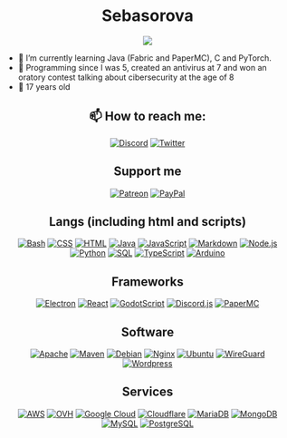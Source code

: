 <h1 align="center">Sebasorova</h1>
<p align="center">
    <img src="https://komarev.com/ghpvc/?username=SebastianSoftware&color=blue"/> 
</p>

- 🌱 I’m currently learning Java (Fabric and PaperMC), C and PyTorch.
- 🍃 Programming since I was 5, created an antivirus at 7 and won an oratory contest talking about cibersecurity at the age of 8
- 🎑 17 years old
  
<h2 align="center">📫 How to reach me:</h2>
<p align="center">
<a href="#"><img alt="Discord" src="https://img.shields.io/badge/Discord-Sebasorova-5662f6.svg?logo=discord&logoColor=white"></a>
<a href="https://twitter.com/sebasyt_oficial"><img alt="Twitter" src="https://img.shields.io/badge/Twitter-@sebasyt_oficial-1da1f2.svg?logo=twitter&logoColor=white"></a>
</p>
<h2 align="center">Support me</h2>
<p align="center">
<a href="https://patreon.com/Sebasorova"><img alt="Patreon" src="https://img.shields.io/badge/Patreon-fb6855.svg?logo=patreon&logoColor=white"></a>
<a href="https://paypal.me/Sebasorovaa"><img alt="PayPal" src="https://img.shields.io/badge/PayPal-0d3883.svg?logo=paypal&logoColor=white"></a>
</p>
<h2 align="center">Langs (including html and scripts)</h4>

<p align="center">
<a href="#"><img alt="Bash" src="https://img.shields.io/badge/Bash-121011.svg?logo=gnu-bash&logoColor=white"></a>
<a href="#"><img alt="CSS" src="https://img.shields.io/badge/CSS-1572B6.svg?logo=css3&logoColor=white"></a>
<a href="#"><img alt="HTML" src="https://img.shields.io/badge/HTML-E34F26.svg?logo=html5&logoColor=white"></a>
<a href="#"><img alt="Java" src="https://custom-icon-badges.demolab.com/badge/Java-007396.svg?logo=java&logoColor=white"></a>
<a href="#"><img alt="JavaScript" src="https://img.shields.io/badge/JavaScript-F7DF1E.svg?logo=javascript&logoColor=black"></a>
<a href="#"><img alt="Markdown" src="https://img.shields.io/badge/Markdown-000000.svg?logo=markdown&logoColor=white"></a>
<a href="#"><img alt="Node.js" src="https://img.shields.io/badge/Node.js-43853D.svg?logo=node.js&logoColor=white"></a>
<a href="#"><img alt="Python" src="https://img.shields.io/badge/Python-14354C.svg?logo=python&logoColor=white"></a>
<a href="#"><img alt="SQL" src="https://custom-icon-badges.demolab.com/badge/SQL-025E8C.svg?logo=database&logoColor=white"></a>
<a href="#"><img alt="TypeScript" src="https://img.shields.io/badge/TypeScript-007ACC.svg?logo=typescript&logoColor=white"></a>
<a href="#"><img alt="Arduino" src="https://img.shields.io/badge/Arduino-007481.svg?logo=arduino&logoColor=white"></a>
</p>

<h2 align="center">Frameworks</h4>

<p align="center">
<a href="#"><img alt="Electron" src="https://img.shields.io/badge/Electron-20232e.svg?logo=electron&logoColor=white"></a>
<a href="#"><img alt="React" src="https://img.shields.io/badge/React-61DAFB.svg?logo=react&logoColor=black"></a>
<a href="#"><img alt="GodotScript" src="https://img.shields.io/badge/GodotScript-478cbf.svg?logo=godotengine&logoColor=white"></a>
<a href="#"><img alt="Discord.js" src="https://img.shields.io/badge/discord.js-5662f6.svg?logo=discord&logoColor=white"></a>
<a href="#"><img alt="PaperMC" src="https://img.shields.io/badge/PaperMC-4D4E52.svg?logo=minecraft&logoColor=white"></a>
</p>

<h2 align="center">Software</h4>

<p align="center">
<a href="#"><img alt="Apache" src="https://img.shields.io/badge/Apache-D22128.svg?logo=apache&logoColor=white"></a>
<a href="#"><img alt="Maven" src="https://img.shields.io/badge/Apache_Maven-C71A36.svg?logo=apache-maven&logoColor=white"></a>
<a href="#"><img alt="Debian" src="https://img.shields.io/badge/Debian-A81D33.svg?logo=debian&logoColor=white"></a>
<a href="#"><img alt="Nginx" src="https://img.shields.io/badge/Nginx-009639.svg?logo=nginx&logoColor=white"></a>
<a href="#"><img alt="Ubuntu" src="https://img.shields.io/badge/Ubuntu-E95420.svg?logo=ubuntu&logoColor=white"></a>
<a href="#"><img alt="WireGuard" src="https://img.shields.io/badge/WireGuard-871719.svg?logo=wireguard&logoColor=white"></a>
<a href="#"><img alt="Wordpress" src="https://img.shields.io/badge/Wordpress-00769c.svg?logo=wordpress&logoColor=white"></a>
</p>

<h2 align="center">Services</h4>

<p align="center">
<a href="#"><img alt="AWS" src="https://img.shields.io/badge/AWS-232F3E.svg?logo=amazon-aws&logoColor=white"></a>
<a href="#"><img alt="OVH" src="https://img.shields.io/badge/OVH-00008B.svg?logo=ovh&logoColor=white"></a>
<a href="#"><img alt="Google Cloud" src="https://img.shields.io/badge/Google Cloud-111111.svg?logo=googlecloud&logoColor=white"></a>
<a href="#"><img alt="Cloudflare" src="https://img.shields.io/badge/Cloudflare-F38020.svg?logo=cloudflare&logoColor=white"></a>
<a href="#"><img alt="MariaDB" src="https://img.shields.io/badge/MariaDB-003545.svg?logo=mariadb&logoColor=white"></a>
<a href="#"><img alt="MongoDB" src="https://img.shields.io/badge/MongoDB-47A248.svg?logo=mongodb&logoColor=white"></a>
<a href="#"><img alt="MySQL" src="https://img.shields.io/badge/MySQL-00f.svg?logo=mysql&logoColor=white"></a>
<a href="#"><img alt="PostgreSQL" src="https://img.shields.io/badge/PostgreSQL-336791.svg?logo=postgresql&logoColor=white"></a>
</p>

<!---
SebastianSoftware/SebastianSoftware is a ✨ special ✨ repository because its `README.md` (this file) appears on your GitHub profile.
You can click the Preview link to take a look at your changes.
--->
